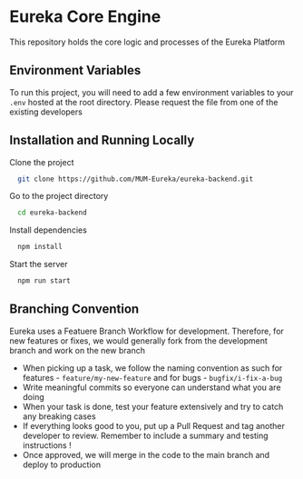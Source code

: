 # Eureka Core Engine

This repository holds the core logic and processes of the Eureka Platform

## Environment Variables

To run this project, you will need to add a few environment variables to your `.env` hosted at the root directory. Please request the file from one of the existing developers

## Installation and Running Locally

Clone the project

```bash
  git clone https://github.com/MUM-Eureka/eureka-backend.git
```

Go to the project directory

```bash
  cd eureka-backend
```

Install dependencies

```bash
  npm install
```

Start the server

```bash
  npm run start
```

## Branching Convention

Eureka uses a Featuere Branch Workflow for development. Therefore, for new features or fixes, we would generally fork from the development branch and work on the new branch

- When picking up a task, we follow the naming convention as such for features - `feature/my-new-feature` and for bugs - `bugfix/i-fix-a-bug`
- Write meaningful commits so everyone can understand what you are doing
- When your task is done, test your feature extensively and try to catch any breaking cases
- If everything looks good to you, put up a Pull Request and tag another developer to review. Remember to include a summary and testing instructions !
- Once approved, we will merge in the code to the main branch and deploy to production
